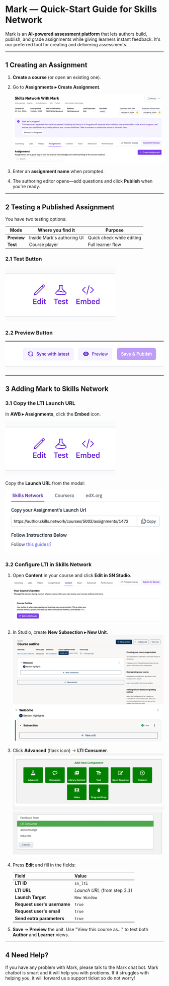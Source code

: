 # Mark — Quick-Start Guide for Skills Network

Mark is an **AI-powered assessment platform** that lets authors build, publish, and grade assignments while giving learners instant feedback. It's our preferred tool for creating and delivering assessments.

---

## 1 Creating an Assignment

1. **Create a course** (or open an existing one).
2. Go to **Assignments ▸ Create Assignment**.

   !["Create assignment" button](image-20.png)

3. Enter an **assignment name** when prompted.
4. The authoring editor opens—add questions and click **Publish** when you're ready.

---

## 2 Testing a Published Assignment

You have two testing options:

| Mode        | Where you find it          | Purpose                   |
| ----------- | -------------------------- | ------------------------- |
| **Preview** | Inside Mark's authoring UI | Quick check while editing |
| **Test**    | Course player              | Full learner flow         |

### 2.1 Test Button

![Test button](image-21.png)

### 2.2 Preview Button

![Preview button in author view](image-22.png)

---

## 3 Adding Mark to Skills Network

### 3.1 Copy the LTI Launch URL

In **AWB ▸ Assignments**, click the **Embed** icon.

![Embed button](image-11.png)

Copy the **Launch URL** from the modal:

![Launch URL example](image-13.png)

### 3.2 Configure LTI in Skills Network

1. Open **Content** in your course and click **Edit in SN Studio**.  
   ![Content menu](image-6.png)

2. In Studio, create **New Subsection ▸ New Unit**.  
   ![New Subsection button](image-14.png)
   ![New Unit](image-15.png)

3. Click **Advanced** (flask icon) → **LTI Consumer**.  
   ![Advanced components](image-16.png)  
   ![Select LTI consumer](image-17.png)

4. Press **Edit** and fill in the fields:

   | Field                       | Value                             |
   | --------------------------- | --------------------------------- |
   | **LTI ID**                  | `sn_lti`                          |
   | **LTI URL**                 | _Launch URL_ (from step&nbsp;3.1) |
   | **Launch Target**           | `New Window`                      |
   | **Request user's username** | `true`                            |
   | **Request user's email**    | `true`                            |
   | **Send extra parameters**   | `true`                            |

5. **Save** ➜ **Preview** the unit. Use "View this course as…" to test both **Author** and **Learner** views.

---

## 4 Need Help?

If you have any problem with Mark, please talk to the Mark chat bot. Mark chatbot is smart and it will help you with problems. If it struggles with helping you, it will forward us a support ticket so do not worry!
